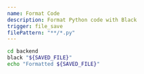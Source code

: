 ```yaml
---
name: Format Code
description: Format Python code with Black
trigger: file_save
filePattern: "**/*.py"
---
```


```bash
cd backend
black "${SAVED_FILE}"
echo "Formatted ${SAVED_FILE}"
```
